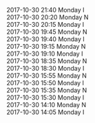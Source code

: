 2017-10-30 21:40 Monday  I  
2017-10-30 20:20 Monday  N  
2017-10-30 20:15 Monday  I  
2017-10-30 19:45 Monday  N  
2017-10-30 19:40 Monday  I  
2017-10-30 19:15 Monday  N  
2017-10-30 19:10 Monday  I  
2017-10-30 18:35 Monday  N  
2017-10-30 18:30 Monday  I  
2017-10-30 15:55 Monday  N  
2017-10-30 15:50 Monday  I  
2017-10-30 15:35 Monday  N  
2017-10-30 15:30 Monday  I  
2017-10-30 14:10 Monday  N  
2017-10-30 14:05 Monday  I  
